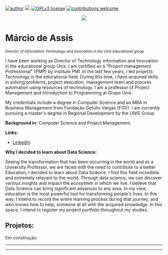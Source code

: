 [![author](https://img.shields.io/badge/author-carlosfab-red.svg)](https://www.linkedin.com/in/carlosfab) [![](https://img.shields.io/badge/python-3.7+-blue.svg)](https://www.python.org/downloads/release/python-365/) [![GPLv3 license](https://img.shields.io/badge/License-GPLv3-blue.svg)](http://perso.crans.org/besson/LICENSE.html) [![contributions welcome](https://img.shields.io/badge/contributions-welcome-brightgreen.svg?style=flat)](https://github.com/carlosfab/data_science/issues)

<p align="center">
  <img src="banner.png" >
</p>

# Márcio de Assis
<sub>*Director of Information Technology and Innovation in the Unis Educational group*</sub>

I have been working as Director of Technology information and Innovation in the educational group Unis. I am certified as a  "Project management Professional" (PMP) by institute PMI. In the last few years, I led projects Technology in the educational field. During this time, I have acquired skills in solving problems, project execution, management team and process automation using resources of technology. I am a professor of Project Management and Introduction to Programming at Grupo Unis.

My credentials include a degree in Computer Science and an MBA in Business Management from Fundação Getulio Vargas (FGV). I am currently pursuing a master's degree in Regional Development by the UNIS Group.

**Background in:** Computer Science and Project Management.

**Links:**
* [LinkedIn](https://www.linkedin.com/in/geraldo-m%C3%A1rcio-de-assis-silva-0071a813b/)

**Why I decided to learn about Data Science:**

Seeing the transformation that has been occurring in the world and as a University Professor, we are faced with the need to contribute to a better Education, I decided to learn about Data Science. I find this field incredible and extremely relevant to the world. Through data science, we can discover various insights and impact the ecosystem in which we live. I believe that Data Science can bring significant advances to any area. In my view, education is the most powerful tool for transforming people's lives. In this way, I intend to record the entire learning process during that journey, and who knows how to help, someone at all with the acquired knowledge. In this space, I intend to register my project portfolio throughout my studies.

## Projetos:
Em construção:

* **

---





